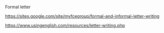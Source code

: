 Formal letter

https://sites.google.com/site/myfcegroup/formal-and-informal-letter-writing

https://www.usingenglish.com/resources/letter-writing.php

